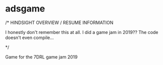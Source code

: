 # adsgame

/* HINDSIGHT OVERVIEW / RESUME INFORMATION

I honestly don't remember this at all. I did a game jam in 2019?? The code doesn't even compile...

*/

Game for the 7DRL game jam 2019
